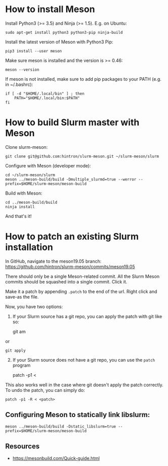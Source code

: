 # How to install Meson

Install Python3 (>= 3.5) and Ninja (>= 1.5). E.g. on Ubuntu:

    sudo apt-get install python3 python3-pip ninja-build

Install the latest version of Meson with Python3 Pip:

    pip3 install --user meson

Make sure meson is installed and the version is >= 0.46:

    meson --version

If meson is not installed, make sure to add pip packages to your PATH (e.g. in ~/.bashrc):

    if [ -d "$HOME/.local/bin" ] ; then
        PATH="$HOME/.local/bin:$PATH"
    fi

# How to build Slurm master with Meson

Clone slurm-meson:

    git clone git@github.com:hintron/slurm-meson.git ~/slurm-meson/slurm

Configure with Meson (developer mode):

    cd ~/slurm-meson/slurm
    meson ../meson-build/build -Dmultiple_slurmd=true --werror --prefix=$HOME/slurm-meson/meson-build

Build with Meson:

    cd ../meson-build/build
    ninja install

And that's it!

# How to patch an existing Slurm installation

In GitHub, navigate to the meson19.05 branch: https://github.com/hintron/slurm-meson/commits/meson19.05

There should only be a single Meson-related commit. All the Slurm Meson commits
should be squashed into a single commit. Click it.

Make it a patch by appending `.patch` to the end of the url. Right click and
save-as the file.

Now, you have two options:

1) If your Slurm source has a git repo, you can apply the patch with git like
so:

    git am <patch>

or

    git apply

2) If your Slurm source does not have a git repo, you can use the `patch`
program

    patch -p1 < <patch>

This also works well in the case where git doesn't apply the patch correctly.
To undo the patch, you can simply do:

    patch -p1 -R < <patch>

## Configuring Meson to statically link libslurm:

    meson ../meson-build/build -Dstatic_libslurm=true --prefix=$HOME/slurm-meson/meson-build

## Resources

* https://mesonbuild.com/Quick-guide.html